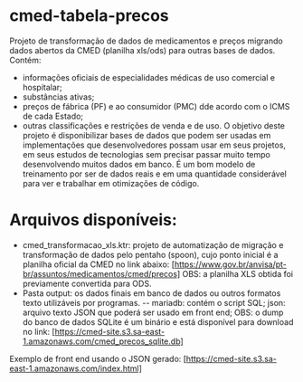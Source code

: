 # cmed-tabela-precos
Projeto de transformação de dados de medicamentos e preços migrando dados abertos da CMED (planilha xls/ods) para outras bases de dados.
Contém:
- informações oficiais de especialidades médicas de uso comercial e hospitalar;
- substâncias ativas;
- preços de fábrica (PF) e ao consumidor (PMC) dde acordo com o ICMS de cada Estado;
- outras classificações e restrições de venda e de uso.
O objetivo deste projeto é disponibilizar bases de dados que podem ser usadas em implementações que desenvolvedores possam usar em seus projetos, em seus estudos de tecnologias sem precisar passar muito tempo desenvolvendo muitos dados em banco. É um bom modelo de treinamento por ser de dados reais e em uma quantidade considerável para ver e trabalhar em otimizações de código.

# Arquivos disponíveis:
- cmed_transformacao_xls.ktr: projeto de automatização de migração e transformação de dados pelo pentaho (spoon), cujo ponto inicial é a planilha oficial da CMED no link abaixo:
[https://www.gov.br/anvisa/pt-br/assuntos/medicamentos/cmed/precos]
OBS: a planilha XLS obtida foi previamente convertida para ODS.
- Pasta output: os dados finais em banco de dados ou outros formatos texto utilizáveis por programas.
-- mariadb: contém o script SQL;
  json: arquivo texto JSON que poderá ser usado em front end;
OBS: o dump do banco de dados SQLite é um binário e está disponível para download no link:
[https://cmed-site.s3.sa-east-1.amazonaws.com/cmed_precos_sqlite.db]

Exemplo de front end usando o JSON gerado:
[https://cmed-site.s3.sa-east-1.amazonaws.com/index.html]
